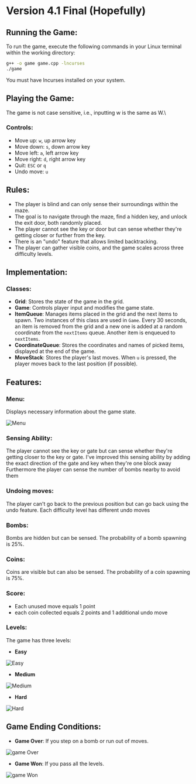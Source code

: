 # Version 4.1 Final (Hopefully)

## Running the Game:
To run the game, execute the following commands in your Linux terminal within the working directory:

```bash
g++ -o game game.cpp -lncurses
./game
```

You must have lncurses installed on your system.

## Playing the Game:
The game is not case sensitive, i.e., inputting w is the same as W.\

### Controls:
- Move up: `w`, up arrow key
- Move down: `s`, down arrow key
- Move left: `a`, left arrow key
- Move right: `d`, right arrow key
- Quit: `ESC` or `q`
- Undo move: `u`

## Rules:
- The player is blind and can only sense their surroundings within the maze.
- The goal is to navigate through the maze, find a hidden key, and unlock the exit door, both randomly placed.
- The player cannot see the key or door but can sense whether they're getting closer or further from the key.
- There is an \"undo\" feature that allows limited backtracking.
- The player can gather visible coins, and the game scales across three difficulty levels.

## Implementation:

### Classes:
- **Grid**: Stores the state of the game in the grid.
- **Game**: Controls player input and modifies the game state.
- **ItemQueue**: Manages items placed in the grid and the next items to spawn. Two instances of this class are used in `Game`. Every 30 seconds, an item is removed from the grid and a new one is added at a random coordinate from the `nextItems` queue. Another item is enqueued to `nextItems`.
- **CoordinateQueue**: Stores the coordinates and names of picked items, displayed at the end of the game.
- **MoveStack**: Stores the player's last moves. When `u` is pressed, the player moves back to the last position (if possible).

## Features:

### Menu:
Displays necessary information about the game state.

![Menu](menu.png)

### Sensing Ability:
The player cannot see the key or gate but can sense whether they're getting closer to the key or gate.
I've improved this sensing ability by adding the exact direction of the gate and key when they're one block away
Furthermore the player can sense the number of bombs nearby to avoid them 

### Undoing moves:
The player can't go back to the previous position but can go back using the undo feature. Each difficulty level has different undo moves

### Bombs:
Bombs are hidden but can be sensed. The probability of a bomb spawning is 25%.

### Coins:
Coins are visible but can also be sensed. The probability of a coin spawning is 75%.

### Score:
- Each unused move equals 1 point
- each coin collected equals 2 points and 1 additional undo move

### Levels:
The game has three levels:

- **Easy**

![Easy](easy.png)

- **Medium**

![Medium](medium.png)

- **Hard**

![Hard](hard.png)

## Game Ending Conditions:
- **Game Over**: If you step on a bomb or run out of moves.

![game Over](gameOver.png)

- **Game Won**: If you pass all the levels.

![game Won](gameWon.png)